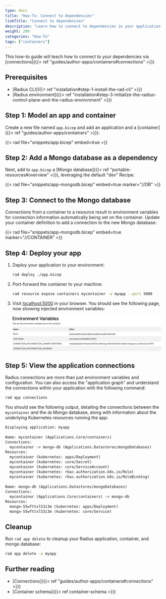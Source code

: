 ```yaml
---
type: docs
title: "How-To: Connect to dependencies"
linkTitle: "Connect to dependencies"
description: "Learn how to connect to dependencies in your application via connections"
weight: 200
categories: "How-To"
tags: ["containers"]
---
```


This how-to guide will teach how to connect to your dependencies via [connections]({{< ref "guides/author-apps/containers#connections" >}})

## Prerequisites

- [Radius CLI]({{< ref "installation#step-1-install-the-rad-cli" >}})
- [Radius environment]({{< ref "installation#step-3-initialize-the-radius-control-plane-and-the-radius-environment" >}})

## Step 1: Model an app and container

Create a new file named `app.bicep` and add an application and a [container]({{< ref "guides/author-apps/containers" >}}):

{{< rad file="snippets/app.bicep" embed=true >}}

## Step 2: Add a Mongo database as a dependency

Next, add to `app.bicep` a [Mongo database]({{< ref "portable-resources#overview" >}}), leveraging the default "dev" Recipe:

{{< rad file="snippets/app-mongodb.bicep" embed=true marker="//DB" >}}

## Step 3: Connect to the Mongo database

Connections from a container to a resource result in environment variables for connection information automatically being set on the container. Update your container definition to add a connection to the new Mongo database:

{{< rad file="snippets/app-mongodb.bicep" embed=true marker="//CONTAINER" >}}

## Step 4: Deploy your app

1. Deploy your application to your environment:

   ```bash
   rad deploy ./app.bicep
   ```
1. Port-forward the container to your machine:

    ```bash
    rad resource expose containers mycontainer -a myapp --port 5000
    ```
1. Visit [localhost:5000](http://localhost:5000) in your browser. You should see the following page, now showing injected environment variables:

   <img src="./connections.png" alt="Screenshot of the app printing all the environment variables" width=1000px />
   
## Step 5: View the application connections

Radius connections are more than just environment variables and configuration. You can also access the "application graph" and understand the connections within your application with the following command:

```bash
rad app connections
```

You should see the following output, detailing the connections between the `mycontainer` and the `db` Mongo database, along with information about the underlying Kubernetes resources running the app:

```
Displaying application: myapp

Name: mycontainer (Applications.Core/containers)
Connections:
  mycontainer -> mongo-db (Applications.Datastores/mongoDatabases)
Resources:
  mycontainer (kubernetes: apps/Deployment)
  mycontainer (kubernetes: core/Secret)
  mycontainer (kubernetes: core/ServiceAccount)
  mycontainer (kubernetes: rbac.authorization.k8s.io/Role)
  mycontainer (kubernetes: rbac.authorization.k8s.io/RoleBinding)

Name: mongo-db (Applications.Datastores/mongoDatabases)
Connections:
  mycontainer (Applications.Core/containers) -> mongo-db
Resources:
  mongo-55wfttxl53i3m (kubernetes: apps/Deployment)
  mongo-55wfttxl53i3m (kubernetes: core/Service)
```

## Cleanup

Run `rad app delete` to cleanup your Radius application, container, and mongo database:

```bash
rad app delete -a myapp
```

## Further reading

- [Connections]({{< ref "guides/author-apps/containers#connections" >}})
- [Container schema]({{< ref container-schema >}})

